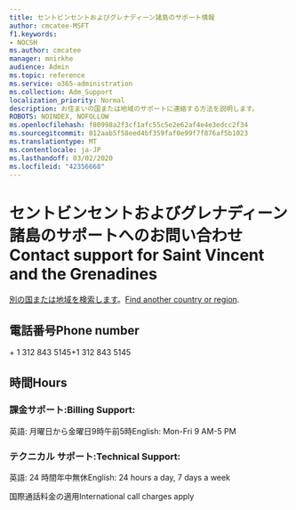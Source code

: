 ```yaml
---
title: セントビンセントおよびグレナディーン諸島のサポート情報
author: cmcatee-MSFT
f1.keywords:
- NOCSH
ms.author: cmcatee
manager: mnirkhe
audience: Admin
ms.topic: reference
ms.service: o365-administration
ms.collection: Adm_Support
localization_priority: Normal
description: お住まいの国または地域のサポートに連絡する方法を説明します。
ROBOTS: NOINDEX, NOFOLLOW
ms.openlocfilehash: f80998a2f3cf1afc55c5e2e62af4e4e3edcc2f34
ms.sourcegitcommit: 812aab5f58eed4bf359faf0e99f7f876af5b1023
ms.translationtype: MT
ms.contentlocale: ja-JP
ms.lasthandoff: 03/02/2020
ms.locfileid: "42356668"
---
```

# <a name="contact-support-for-saint-vincent-and-the-grenadines"></a><span data-ttu-id="80975-103">セントビンセントおよびグレナディーン諸島のサポートへのお問い合わせ</span><span class="sxs-lookup"><span data-stu-id="80975-103">Contact support for Saint Vincent and the Grenadines</span></span>

<span data-ttu-id="80975-104">[別の国または地域を検索します](../contact-support-for-business-products.md)。</span><span class="sxs-lookup"><span data-stu-id="80975-104">[Find another country or region](../contact-support-for-business-products.md).</span></span>

## <a name="phone-number"></a><span data-ttu-id="80975-105">電話番号</span><span class="sxs-lookup"><span data-stu-id="80975-105">Phone number</span></span>
<span data-ttu-id="80975-106">+ 1 312 843 5145</span><span class="sxs-lookup"><span data-stu-id="80975-106">+1 312 843 5145</span></span>

## <a name="hours"></a><span data-ttu-id="80975-107">時間</span><span class="sxs-lookup"><span data-stu-id="80975-107">Hours</span></span>
### <a name="billing-support"></a><span data-ttu-id="80975-108">課金サポート:</span><span class="sxs-lookup"><span data-stu-id="80975-108">Billing Support:</span></span>

<span data-ttu-id="80975-109">英語: 月曜日から金曜日9時午前5時</span><span class="sxs-lookup"><span data-stu-id="80975-109">English: Mon-Fri 9 AM-5 PM</span></span>

### <a name="technical-support"></a><span data-ttu-id="80975-110">テクニカル サポート:</span><span class="sxs-lookup"><span data-stu-id="80975-110">Technical Support:</span></span>

<span data-ttu-id="80975-111">英語: 24 時間年中無休</span><span class="sxs-lookup"><span data-stu-id="80975-111">English: 24 hours a day, 7 days a week</span></span>

<span data-ttu-id="80975-112">国際通話料金の適用</span><span class="sxs-lookup"><span data-stu-id="80975-112">International call charges apply</span></span>
